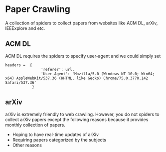 # Paper Crawling

A collection of spiders to collect papers from websites like ACM DL, arXiv, IEEExplore and etc.


## ACM DL

ACM DL requires the spiders to specify user-agent and we could simply set
```
headers =  {
                'referer': url,
                'User-Agent': 'Mozilla/5.0 (Windows NT 10.0; Win64; x64) AppleWebKit/537.36 (KHTML, like Gecko) Chrome/75.0.3770.142 Safari/537.36'
            }
```


## arXiv

arXiv is extremely friendly to web crawling. However, you do not spiders to collect arXiv papers except the following reasons because it provides monthly collection of papers.

+ Hoping to have real-time updates of arXiv
+ Requiring papers categorized by the subjects
+ Other reasons